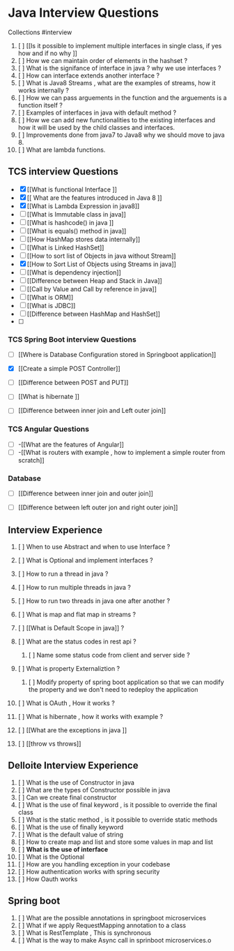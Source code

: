  # Java Interview Questions
 Collections
#interview

1. [ ]  [[Is it possible to implement multiple interfaces in single class, if yes how and if no why ]]
2. [ ]  How we can maintain order of elements in the hashset ?
3. [ ]  What is the signifance of interface in java ? why we use interfaces ?
4. [ ]  How can interface extends another interface ?
5. [ ]  What is Java8 Streams , what are the examples of streams, how it works internally ?
6. [ ]  How we can pass arguements in the function and the arguements is a function itself ?
7. [ ]  Examples of interfaces in java with default method ?
8. [ ]  How we can add new functionalities to the existing interfaces and how it will be used by the child classes and interfaces.
10. [ ]  Improvements done from java7 to Java8 why we should move to java 8.
11. [ ]  What are lambda functions.



## TCS interview Questions
- [x] [[What is functional Interface ]]
- [x] [[ What are the features introduced in Java 8 ]]
- [x] [[What is Lambda Expression in java8]]
- [ ] [[What is Immutable class in java]]
- [ ] [[What is hashcode() in java ]] 
- [ ] [[What is equals() method in java]]
- [ ] [[How HashMap stores data internally]]
- [ ] [[What is Linked HashSet]]
- [ ] [[How to sort list of Objects in java without Stream]]
- [x] [[How to Sort List of Objects using Streams in java]]
- [ ] [[What is dependency injection]]
- [ ] [[Difference between Heap and Stack in Java]]
- [ ] [[Call by Value and Call by reference in java]]
- [ ] [[What is ORM]]
- [ ] [[What is JDBC]]
- [ ] [[Difference between HashMap and HashSet]]
- [ ] 

### TCS Spring Boot interview Questions
- [ ] [[Where is Database Configuration stored in Springboot application]]
- [x] [[Create a simple POST Controller]]
- [ ] [[Difference between POST and PUT]]
- [ ] [[What is hibernate ]]
- [ ] [[Difference between inner join and Left outer join]]


### TCS Angular Questions
- [ ] -[[What are the features of Angular]]
- [ ] -[[What is routers with example , how to implement a simple router from scratch]]

### Database
- [ ] [[Difference between inner join and outer join]]
- [ ] [[Difference between left outer jon and right outer join]]


## Interview Experience
1. [ ] When to use Abstract and when to use Interface ?
2. [ ] What is Optional and implement interfaces ?
3. [ ] How to run a thread in java ?
4. [ ] How to run multiple threads in java ?
5. [ ] How to run two threads in java one after another ?
6. [ ] What is map and flat map in streams ?
7. [ ] [[What is Default Scope in java]] ?
8. [ ] What are the status codes in rest api ?
	1. [ ] Name some status code from client and server side ?

9. [ ] What is property Externaliztion ?
	1. [ ] Modify property of spring boot application so that we can modify the property and we don't need to redeploy the application

10. [ ] What is OAuth , How it works ?
11. [ ] What is hibernate , how it works with example ?
12. [ ] [[What are the exceptions in java ]]
13. [ ] [[throw vs throws]]


## Delloite Interview Experience
1. [ ] What is the use of Constructor in java 
2. [ ] What are the types of Constructor possible in java
3. [ ] Can we create final constructor
4. [ ] What is the use of final keyword , is it possible to override the final class
5. [ ] What is the static method , is it possible to override static methods
6. [ ] What is the use of finally keyword 
7. [ ] What is the default value of string 
8. [ ] How to create map and list and store some values in map and list 
9. [ ] **What is the use of interface**
10. [ ] What is the Optional<T>
11. [ ] How are you handling exception in your codebase
12. [ ] How authentication works with spring security
13. [ ] How Oauth works


##  Spring boot 
1. [ ] What are the possible annotations in springboot microservices
2. [ ] What if we apply RequestMapping annotation to a class
3. [ ] What is RestTemplate , This is synchronous
4. [ ] What is the way to make Async call in sprinboot microservices.o












